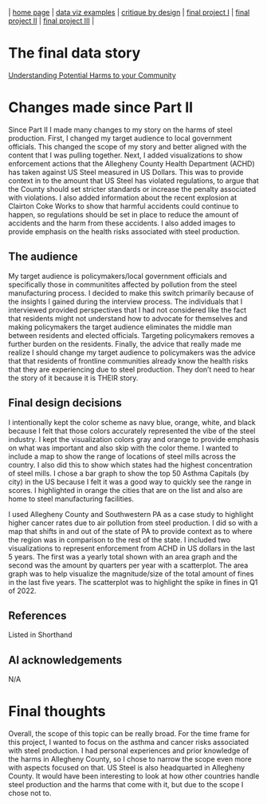 | [home page](https://maddiec1.github.io/maddie-curtis-porfolio/) | [data viz examples](dataviz-examples) | [critique by design](critique-by-design) | [final project I](final-project-part-one) | [final project II](final-project-part-two) | [final project III](final-project-part-three) |

# The final data story

[Understanding Potential Harms to your Community](https://carnegiemellon.shorthandstories.com/protecting-residents-from-steel-industry-harms/index.html)

# Changes made since Part II

Since Part II I made many changes to my story on the harms of steel production. First, I changed my target audience to local government officials. This changed the scope of my story and better aligned with the content that I was pulling together. Next, I added visualizations to show enforcement actions that the Allegheny County Health Department (ACHD) has taken against US Steel measured in US Dollars. This was to provide context in to the amount that US Steel has violated regulations, to argue that the County should set stricter standards or increase the penalty associated with violations. I also added information about the recent explosion at Clairton Coke Works to show that harmful accidents could continue to happen, so regulations should be set in place to reduce the amount of accidents and the harm from these accidents. I also added images to provide emphasis on the health risks associated with steel production. 

## The audience

My target audience is policymakers/local government officials and specifically those in communitites affected by pollution from the steel manufacturing process. I decided to make this switch primarily because of the insights I gained during the interview process. The individuals that I interviewed provided perspectives that I had not considered like the fact that residents might not understand how to advocate for themselves and making policymakers the target audience eliminates the middle man between residents and elected officials. Targeting policymakers removes a further burden on the residents. Finally, the advice that really made me realize I should change my target audience to policymakers was the advice that that residents of frontline communities already know the health risks that they are experiencing due to steel production. They don’t need to hear the story of it because it is THEIR story.


## Final design decisions

I intentionally kept the color scheme as navy blue, orange, white, and black because I felt that those colors accurately represented the vibe of the steel industry. I kept the visualization colors gray and orange to provide emphasis on what was important and also skip with the color theme. I wanted to include a map to show the range of locations of steel mills across the country. I also did this to show which states had the highest concentration of steel mills. I chose a bar graph to show the top 50 Asthma Capitals (by city) in the US because I felt it was a good way to quickly see the range in scores. I highlighted in orange the cities that are on the list and also are home to steel manufacturing facilities. 

I used Allegheny County and Southwestern PA as a case study to highlight higher cancer rates due to air pollution from steel production. I did so with a map that shifts in and out of the state of PA to provide context as to where the region was in comparison to the rest of the state. I included two visualizations to represent enforcement from ACHD in US dollars in the last 5 years. The first was a yearly total shown with an area graph and the second was the amount by quarters per year with a scatterplot. The area graph was to help visualize the magnitude/size of the total amount of fines in the last five years. The scatterplot was to highlight the spike in fines in Q1 of 2022. 

## References

Listed in Shorthand

## AI acknowledgements

N/A

# Final thoughts

Overall, the scope of this topic can be really broad. For the time frame for this project, I wanted to focus on the asthma and cancer risks associated with steel production. I had personal experiences and prior knowledge of the harms in Allegheny County, so I chose to narrow the scope even more with aspects focused on that. US Steel is also headquarted in Allegheny County. It would have been interesting to look at how other countries handle steel production and the harms that come with it, but due to the scope I chose not to.  


